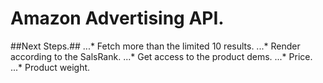 # Amazon Advertising API. #

##Next Steps.##
...* Fetch more than the limited 10 results.
...* Render according to the SalsRank.
...* Get access to the product dems.
...* Price.
...* Product weight.